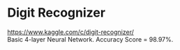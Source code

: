 # Digit Recognizer
https://www.kaggle.com/c/digit-recognizer/  
Basic 4-layer Neural Network. Accuracy Score = 98.97%.
